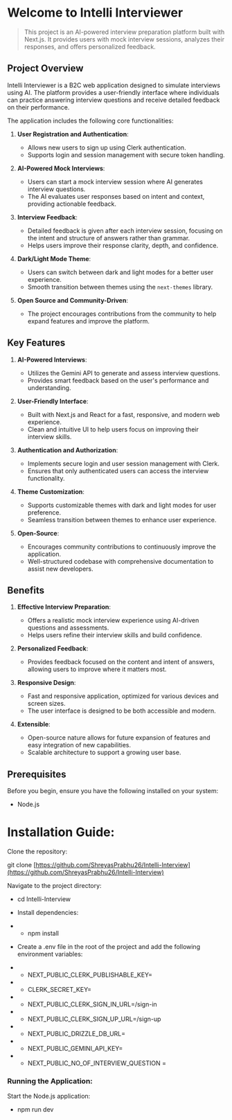 # **Welcome to Intelli Interviewer**

> This project is an AI-powered interview preparation platform built with Next.js. It provides users with mock interview sessions, analyzes their responses, and offers personalized feedback.

## Project Overview

Intelli Interviewer is a B2C web application designed to simulate interviews using AI. The platform provides a user-friendly interface where individuals can practice answering interview questions and receive detailed feedback on their performance.

The application includes the following core functionalities:

1. **User Registration and Authentication**:
   - Allows new users to sign up using Clerk authentication.
   - Supports login and session management with secure token handling.

2. **AI-Powered Mock Interviews**:
   - Users can start a mock interview session where AI generates interview questions.
   - The AI evaluates user responses based on intent and context, providing actionable feedback.

3. **Interview Feedback**:
   - Detailed feedback is given after each interview session, focusing on the intent and structure of answers rather than grammar.
   - Helps users improve their response clarity, depth, and confidence.

4. **Dark/Light Mode Theme**:
   - Users can switch between dark and light modes for a better user experience.
   - Smooth transition between themes using the `next-themes` library.

5. **Open Source and Community-Driven**:
   - The project encourages contributions from the community to help expand features and improve the platform.

## Key Features

1. **AI-Powered Interviews**:
   - Utilizes the Gemini API to generate and assess interview questions.
   - Provides smart feedback based on the user's performance and understanding.

2. **User-Friendly Interface**:
   - Built with Next.js and React for a fast, responsive, and modern web experience.
   - Clean and intuitive UI to help users focus on improving their interview skills.

3. **Authentication and Authorization**:
   - Implements secure login and user session management with Clerk.
   - Ensures that only authenticated users can access the interview functionality.

4. **Theme Customization**:
   - Supports customizable themes with dark and light modes for user preference.
   - Seamless transition between themes to enhance user experience.

5. **Open-Source**:
   - Encourages community contributions to continuously improve the application.
   - Well-structured codebase with comprehensive documentation to assist new developers.

## Benefits

1. **Effective Interview Preparation**:
   - Offers a realistic mock interview experience using AI-driven questions and assessments.
   - Helps users refine their interview skills and build confidence.

2. **Personalized Feedback**:
   - Provides feedback focused on the content and intent of answers, allowing users to improve where it matters most.

3. **Responsive Design**:
   - Fast and responsive application, optimized for various devices and screen sizes.
   - The user interface is designed to be both accessible and modern.

4. **Extensible**:
   - Open-source nature allows for future expansion of features and easy integration of new capabilities.
   - Scalable architecture to support a growing user base.

## Prerequisites

Before you begin, ensure you have the following installed on your system:

- Node.js


# Installation Guide:

Clone the repository:

git clone [https://github.com/ShreyasPrabhu26/Intelli-Interview](https://github.com/ShreyasPrabhu26/Intelli-Interview)

Navigate to the project directory:

- cd Intelli-Interview

- Install dependencies:

- - npm install

- Create a .env file in the root of the project and add the following environment variables:

- - NEXT_PUBLIC_CLERK_PUBLISHABLE_KEY=
- - CLERK_SECRET_KEY=

- - NEXT_PUBLIC_CLERK_SIGN_IN_URL=/sign-in
- - NEXT_PUBLIC_CLERK_SIGN_UP_URL=/sign-up

- - NEXT_PUBLIC_DRIZZLE_DB_URL=

- - NEXT_PUBLIC_GEMINI_API_KEY=
- - NEXT_PUBLIC_NO_OF_INTERVIEW_QUESTION =


### Running the Application:

Start the Node.js application:

- npm run dev
